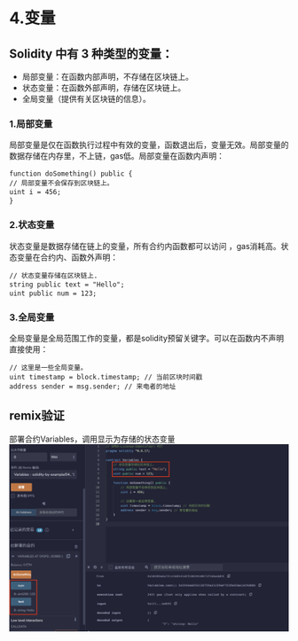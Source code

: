 # 4.变量
## Solidity 中有 3 种类型的变量：

* 局部变量：在函数内部声明，不存储在区块链上。
* 状态变量：在函数外部声明，存储在区块链上。
* 全局变量（提供有关区块链的信息）。

### 1.局部变量
局部变量是仅在函数执行过程中有效的变量，函数退出后，变量无效。局部变量的数据存储在内存里，不上链，gas低。局部变量在函数内声明：
```solidity
function doSomething() public {
// 局部变量不会保存到区块链上。
uint i = 456;
}
```

### 2.状态变量
状态变量是数据存储在链上的变量，所有合约内函数都可以访问 ，gas消耗高。状态变量在合约内、函数外声明：
```solidity
// 状态变量存储在区块链上.
string public text = "Hello";
uint public num = 123;
```

### 3.全局变量
全局变量是全局范围工作的变量，都是solidity预留关键字。可以在函数内不声明直接使用：
```solidity
// 这里是一些全局变量。
uint timestamp = block.timestamp; // 当前区块时间戳
address sender = msg.sender; // 来电者的地址
```

## remix验证
部署合约Variables，调用显示为存储的状态变量
![4-1.png](./img/4-1.png)
